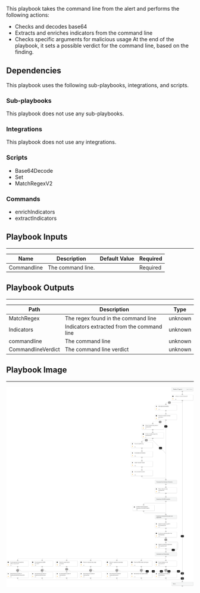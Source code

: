 This playbook takes the command line from the alert and performs the following actions:
- Checks and decodes base64
- Extracts and enriches indicators from the command line
- Checks specific arguments for malicious usage 
At the end of the playbook, it sets a possible verdict for the command line, based on the finding.

## Dependencies
This playbook uses the following sub-playbooks, integrations, and scripts.

### Sub-playbooks
This playbook does not use any sub-playbooks.

### Integrations
This playbook does not use any integrations.

### Scripts
* Base64Decode
* Set
* MatchRegexV2

### Commands
* enrichIndicators
* extractIndicators

## Playbook Inputs
---

| **Name** | **Description** | **Default Value** | **Required** |
| --- | --- | --- | --- |
| Commandline | The command line. |  | Required |

## Playbook Outputs
---

| **Path** | **Description** | **Type** |
| --- | --- | --- |
| MatchRegex | The regex found in the command line | unknown |
| Indicators | Indicators extracted from the command line | unknown |
| commandline | The command line | unknown |
| CommandlineVerdict | The command line verdict | unknown |

## Playbook Image
---
![Command-Line Analysis](https://raw.githubusercontent.com/demisto/content/260a4d094a4db588e37a3763d511b5248cd7049b/Packs/CommonPlaybooks/doc_files/Command-Line_Analysis.png)